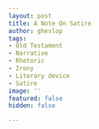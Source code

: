 ```yaml
---
layout: post
title: A Note On Satire
author: gheslop
tags:
- Old Testament
- Narrative
- Rhetoric
- Irony
- Literary device
- Satire
image: ''
featured: false
hidden: false

---
```

